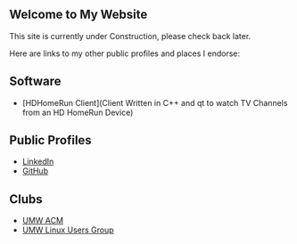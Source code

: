 ## Welcome to My Website

This site is currently under Construction, please check back later.

Here are links to my other public profiles and places I endorse:

## Software

- [HDHomeRun Client](Client Written in C++ and qt to watch TV Channels from an HD HomeRun Device)


## Public Profiles

- [LinkedIn](https://linkedin.com/in/scoronado12)
- [GitHub](https://github.com/scoronado12)


## Clubs

- [UMW ACM](https://umw-acm.org)
- [UMW Linux Users Group](https://umwlug.github.io)
